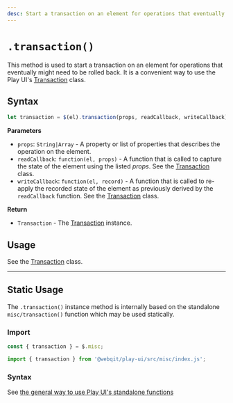 ```yaml
---
desc: Start a transaction on an element for operations that eventually might need to be rolled back.
---
```

# `.transaction()`

This method is used to start a transaction on an element for operations that eventually might need to be rolled back. It is a convenient way to use the Play UI's [Transaction](../classes/Transaction) class.

## Syntax

```js
let transaction = $(el).transaction(props, readCallback, writeCallback);
```

**Parameters**

+ `props`: `String|Array` - A property or list of properties that describes the operation on the element.
+ `readCallback`: `function(el, props)` - A function that is called to capture the state of the element using the listed *props*. See the [Transaction](../classes/Transaction#constructor) class.
+ `writeCallback`: `function(el, record)` - A function that is called to re-apply the recorded state of the element as previously derived by the `readCallback` function. See the [Transaction](../classes/Transaction#constructor) class.

**Return**

+ `Transaction` - The [Transaction](../classes/Transaction) instance.

## Usage

See the [Transaction](../classes/Transaction#constructor) class.

------

## Static Usage

The `.transaction()` instance method is internally based on the standalone `misc/transaction()` function which may be used statically.

### Import

```js
const { transaction } = $.misc;
```
```js
import { transaction } from '@webqit/play-ui/src/misc/index.js';
```

### Syntax

See [the general way to use Play UI's standalone functions](../../../quickstart#use-as-descrete-utilities)